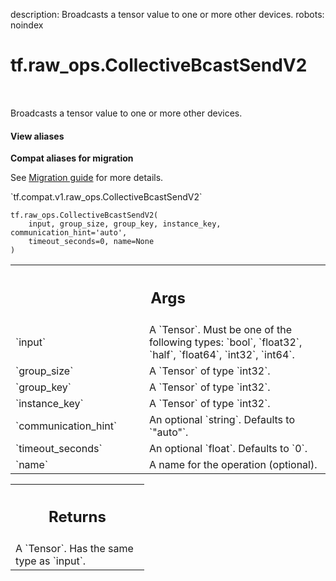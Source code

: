 description: Broadcasts a tensor value to one or more other devices.
robots: noindex

# tf.raw_ops.CollectiveBcastSendV2

<!-- Insert buttons and diff -->

<table class="tfo-notebook-buttons tfo-api nocontent" align="left">

</table>



Broadcasts a tensor value to one or more other devices.

<section class="expandable">
  <h4 class="showalways">View aliases</h4>
  <p>
<b>Compat aliases for migration</b>
<p>See
<a href="https://www.tensorflow.org/guide/migrate">Migration guide</a> for
more details.</p>
<p>`tf.compat.v1.raw_ops.CollectiveBcastSendV2`</p>
</p>
</section>

<pre class="devsite-click-to-copy prettyprint lang-py tfo-signature-link">
<code>tf.raw_ops.CollectiveBcastSendV2(
    input, group_size, group_key, instance_key, communication_hint=&#x27;auto&#x27;,
    timeout_seconds=0, name=None
)
</code></pre>



<!-- Placeholder for "Used in" -->


<!-- Tabular view -->
 <table class="responsive fixed orange">
<colgroup><col width="214px"><col></colgroup>
<tr><th colspan="2"><h2 class="add-link">Args</h2></th></tr>

<tr>
<td>
`input`
</td>
<td>
A `Tensor`. Must be one of the following types: `bool`, `float32`, `half`, `float64`, `int32`, `int64`.
</td>
</tr><tr>
<td>
`group_size`
</td>
<td>
A `Tensor` of type `int32`.
</td>
</tr><tr>
<td>
`group_key`
</td>
<td>
A `Tensor` of type `int32`.
</td>
</tr><tr>
<td>
`instance_key`
</td>
<td>
A `Tensor` of type `int32`.
</td>
</tr><tr>
<td>
`communication_hint`
</td>
<td>
An optional `string`. Defaults to `"auto"`.
</td>
</tr><tr>
<td>
`timeout_seconds`
</td>
<td>
An optional `float`. Defaults to `0`.
</td>
</tr><tr>
<td>
`name`
</td>
<td>
A name for the operation (optional).
</td>
</tr>
</table>



<!-- Tabular view -->
 <table class="responsive fixed orange">
<colgroup><col width="214px"><col></colgroup>
<tr><th colspan="2"><h2 class="add-link">Returns</h2></th></tr>
<tr class="alt">
<td colspan="2">
A `Tensor`. Has the same type as `input`.
</td>
</tr>

</table>


